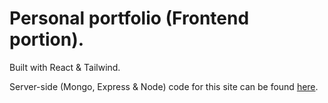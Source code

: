 # Personal portfolio (Frontend portion).

Built with React & Tailwind.

Server-side (Mongo, Express & Node) code for this site can be
found [here](https://github.com/joneskj55/portfolio-backend).
